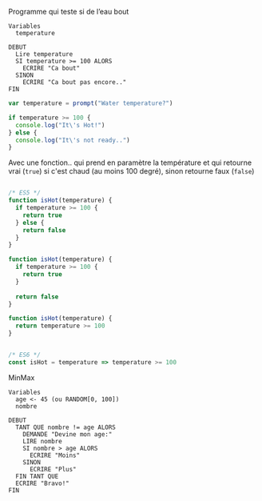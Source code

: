 Programme qui teste si de l’eau bout
```
Variables
  temperature

DEBUT
  Lire temperature
  SI temperature >= 100 ALORS
    ECRIRE "Ca bout"
  SINON
    ECRIRE "Ca bout pas encore.."
FIN
```

```javascript
var temperature = prompt("Water temperature?")

if temperature >= 100 {
  console.log("It\'s Hot!")
} else {
  console.log("It\'s not ready..")
}
```

Avec une fonction..
qui prend en paramètre la température et qui retourne vrai (`true`) si c'est chaud (au moins 100 degré), sinon retourne faux (`false`)
```javascript

/* ES5 */
function isHot(temperature) {
  if temperature >= 100 {
    return true
  } else {
    return false
  }
}

function isHot(temperature) {
  if temperature >= 100 {
    return true
  }
  
  return false
}

function isHot(temperature) {
  return temperature >= 100
}


/* ES6 */
const isHot = temperature => temperature >= 100
```


MinMax
```
Variables
  age <- 45 (ou RANDOM[0, 100])
  nombre

DEBUT
  TANT QUE nombre != age ALORS
    DEMANDE "Devine mon age:"
    LIRE nombre
    SI nombre > age ALORS
      ECRIRE "Moins"
    SINON
      ECRIRE "Plus"
  FIN TANT QUE
  ECRIRE "Bravo!"
FIN
```

